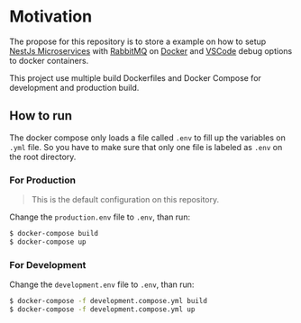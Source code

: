 # Motivation

The propose for this repository is to store a example on how to setup [NestJs Microservices](https://docs.nestjs.com/microservices/basics) with [RabbitMQ](https://www.rabbitmq.com/getstarted.html) on [Docker](https://www.docker.com/) and [VSCode](https://code.visualstudio.com/) debug options to docker containers.

This project use multiple build Dockerfiles and Docker Compose for development and production build.

## How to run

The docker compose only loads a file called `.env` to fill up the variables on `.yml` file. So you have to make sure that only one file is labeled as `.env` on the root directory.

### For Production

> This is the default configuration on this repository.

Change the `production.env` file to `.env`, than run:

```bash
$ docker-compose build
$ docker-compose up
```

### For Development

Change the `development.env` file to `.env`, than run:

```bash
$ docker-compose -f development.compose.yml build
$ docker-compose -f development.compose.yml up
```
